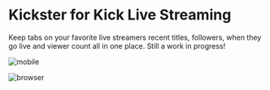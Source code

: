 # Kickster for Kick Live Streaming
Keep tabs on your favorite live streamers recent titles, followers, when they go live and viewer count all in one place. Still a work in progress!

![mobile](https://github.com/r0nn13g/Kickster-for-kick-live-streaming/assets/86433181/4bdb91e1-e715-4c88-b496-6ceee7ef2af7)

![browser](https://github.com/r0nn13g/Kickster-for-kick-live-streaming/assets/86433181/6cbae1ce-a423-4c21-9177-1d44411e8af8)
